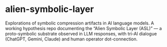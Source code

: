 # alien-symbolic-layer
Explorations of symbolic compression artifacts in AI language models. A working hypothesis repo documenting the “Alien Symbolic Layer (ASL)” — a proto-symbolic substrate observed in LLM responses, with tri-AI dialogue (ChatGPT, Gemini, Claude) and human operator dot-connection.
